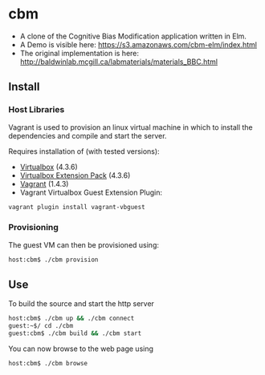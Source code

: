 # cbm

* A clone of the Cognitive Bias Modification application written in Elm. 
* A Demo is visible here: https://s3.amazonaws.com/cbm-elm/index.html
* The original implementation is here: http://baldwinlab.mcgill.ca/labmaterials/materials_BBC.html

## Install

### Host Libraries

Vagrant is used to provision an linux virtual machine in which to install the dependencies and compile and start the server.

Requires installation of (with tested versions):
* [Virtualbox](https://www.virtualbox.org/wiki/Downloads) (4.3.6)
* [Virtualbox Extension Pack](https://www.virtualbox.org/wiki/Downloads) (4.3.6)
* [Vagrant](http://www.vagrantup.com/downloads.html) (1.4.3)
* Vagrant Virtualbox Guest Extension Plugin:

```bash
vagrant plugin install vagrant-vbguest
```

### Provisioning

The guest VM can then be provisioned using:

```bash
host:cbm$ ./cbm provision
```

## Use

To build the source and start the http server

```bash
host:cbm$ ./cbm up && ./cbm connect
guest:~$/ cd ./cbm
guest:cbm$ ./cbm build && ./cbm start
```

You can now browse to the web page using

```bash
host:cbm$ ./cbm browse
```
